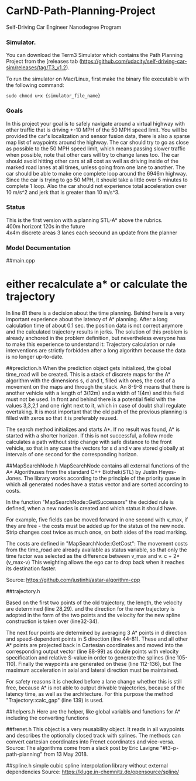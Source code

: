 # CarND-Path-Planning-Project
Self-Driving Car Engineer Nanodegree Program
   
### Simulator.
You can download the Term3 Simulator which contains the Path Planning Project from the [releases tab (https://github.com/udacity/self-driving-car-sim/releases/tag/T3_v1.2).  

To run the simulator on Mac/Linux, first make the binary file executable with the following command:
```shell
sudo chmod u+x {simulator_file_name}
```

### Goals
In this project your goal is to safely navigate around a virtual highway with other traffic that is driving +-10 MPH of the 50 MPH speed limit. You will be provided the car's localization and sensor fusion data, there is also a sparse map list of waypoints around the highway. The car should try to go as close as possible to the 50 MPH speed limit, which means passing slower traffic when possible, note that other cars will try to change lanes too. The car should avoid hitting other cars at all cost as well as driving inside of the marked road lanes at all times, unless going from one lane to another. The car should be able to make one complete loop around the 6946m highway. Since the car is trying to go 50 MPH, it should take a little over 5 minutes to complete 1 loop. Also the car should not experience total acceleration over 10 m/s^2 and jerk that is greater than 10 m/s^3.

### Status
This is the first version with a planning STL-A* above the rubrics.  
400m horizont
120s in the future  
4x4m discrete areas 
3 lanes 
each secound an update from the planner

### Model Documentation

##main.cpp
# either recalculate a* or calculate the trajectory
In line 81 there is a decision about the time planning. Behind here is a very important experience about the latency of A* planning.
After a long calculation time of about 0.1 sec. the position data is not correct anymore and the calculated trajectory results in jerks. The solution of this problem is already anchored in the problem definition, but nevertheless everyone has to make this experience to understand it: Trajectory calculation or rule interventions are strictly forbidden after a long algorithm because the data is no longer up-to-date.

##prediction.h
When the prediction object gets initialized, the global time_road will be created. This is a stack of discrete maps for the A* algorithm with the dimensions s, d and t, filled with ones, the cost of a movement on the maps and through the stack. An 8-9-8 means that there is another vehicle with a length of 3(12m) and a width of 1(4m) and this field must not be used. In front and behind there is a potential field with the values
 3,3,2,1 and one right next to it, which in case of doubt shall regulate overtaking. 
It is most important that the old path of the previous planning is filled with zeros so that it is preferably reused.

The search method initializes and starts A*. If no result was found, A* is started with a shorter horizon. If this is not successful, a follow mode calculates a path without strip change with safe distance to the front vehicle, so that in any case the vectors for s d and v are stored globally at intervals of one second for the corresponding horizon.


##MapSearchNode.h
MapSearchNode contains all external functions of the 
A* Algorithuses from the standard C++ Biothek(STL) by Justin Heyes-Jones. The library works according to the principle of the priority queue in which all generated nodes have a status vector and are sorted according to costs.

In the function "MapSearchNode::GetSuccessors" the decided rule is defined, when a new nodes is created and which status it should have.

For example, five fields can be moved forward in one second with v_max, if they are free - the costs must be added up for the status of the new node.
Strip changes cost twice as much once, on both sides of the road marking.


The costs are defined in "MapSearchNode::GetCost":
The movement costs from the time_road are already available as status variable, so that only the time factor was selected as the difference between v_max and v. 
c + 2*(v_max-v) 
This weighting allows the ego car to drop back when it reaches its destination faster.

Source: https://github.com/justinhj/astar-algorithm-cpp

##trajectory.h

Based on the first two points of the old trajectory, the length, the velocity are determined (line 28,29). and the direction for the new trajectory is adopted in the form of the two points and the velocity for the new spline construction is taken over (line32-34).

The next four points are determined by averaging 3 A* points in d direction and speed-dependent points in S direction (line 44-81). These and all other A* points are projected back in Cartesian coordinates and moved into the corresponding output vector (line 88-99) as double points with velocity specification and relative S-value in order to generate the splines (line 105-110). Finally the waypoints are generated on these (line 112-136), but The maximum acceleration in axial and lateral direction must be maintained.

For safety reasons it is checked before a lane change whether this is still free, because A* is not able to output drivable trajectories, because of the latency time, as well as the architecture. For this purpose the method "Trajectory::calc_gap" (line 139) is used.

##helpers.h
Here are the helper, like global variabls and functions for A* including the converting functions

##frenet.h
This object is a very reusability object. It reads in all waypoints and describes the optionally closed track with splines. The methods can convert cartesian coordinates into Frenet coordinates and vice-versa. 
Source: The algorithms come from a slack post by Eric Lavigne "#t3-p-path-planning" from 13 May 2018.

##spline.h
simple cubic spline interpolation library without external dependencies
Source: https://kluge.in-chemnitz.de/opensource/spline/




